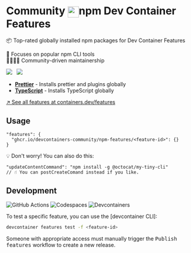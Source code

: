 # Community <img valign=middle height=30 src="https://favicone.com/npmjs.com?s=64">npm Dev Container Features

📦 Top-rated globally installed npm packages for Dev Container Features

<!--<p align=center>
  <img width=100 src="https://github.com/devcontainers-community/npm-features/assets/61068799/31da965d-d958-4d7b-bde5-85e7bbbc4f94">
</p>-->

🥇 Focuses on popular npm CLI tools \
👨‍👩‍👧‍👦 Community-driven maintainership

[![](https://img.shields.io/static/v1?style=for-the-badge&message=%F0%9F%A7%B0+Add+a+feature&color=CB3837&label=)](https://github.com/devcontainers-community/features/discussions/new?category=ideas) &nbsp;
[![](https://img.shields.io/static/v1?style=for-the-badge&message=%F0%9F%A4%9D+Join+the+org&color=222222&label=)](https://github.com/orgs/devcontainers-community/discussions/new?category=general)

<!-- prettier-ignore-start -->
<!-- START_FEATURE_LIST -->

- **[Prettier](http://github.com/devcontainers-community/npm-features/tree/main/src/prettier)** - Installs prettier and plugins globally
- **[TypeScript](http://github.com/devcontainers-community/npm-features/tree/main/src/typescript)** - Installs TypeScript globally

<!-- END_FEATURE_LIST -->
<!-- prettier-ignore-end -->

[↗️ See all features at containers.dev/features](https://containers.dev/features)

## Usage

```jsonc
"features": {
  "ghcr.io/devcontainers-community/npm-features/<feature-id>": {}
}
```

💡 Don't worry! You can also do this:

```jsonc
"updateContentCommand": "npm install -g @octocat/my-tiny-cli"
// ☝ You can postCreateComand instead if you like.
```

## Development

![GitHub Actions](https://img.shields.io/static/v1?style=for-the-badge&message=GitHub+Actions&color=2088FF&logo=GitHub+Actions&logoColor=FFFFFF&label=)
![Codespaces](https://img.shields.io/static/v1?style=for-the-badge&message=Codespaces&color=181717&logo=GitHub&logoColor=FFFFFF&label=)
![Devcontainers](https://img.shields.io/static/v1?style=for-the-badge&message=Devcontainers&color=2496ED&logo=Docker&logoColor=FFFFFF&label=)

To test a specific feature, you can use the [devcontainer CLI]:

```sh
devcontainer features test -f <feature-id>
```

Someone with appropriate access must manually trigger the <kbd>Publish features</kbd> workflow to create a new release.
